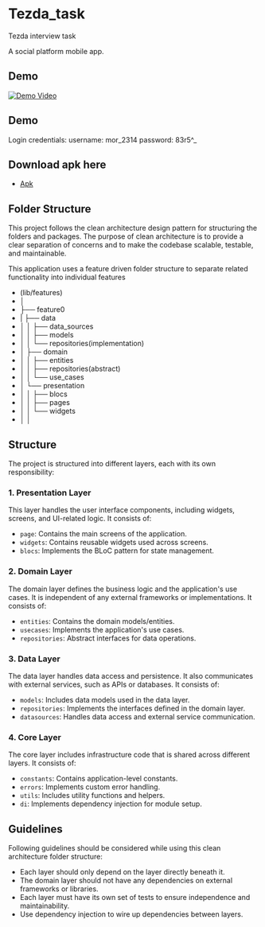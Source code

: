 # Tezda_task

Tezda interview task

A social platform mobile app.

## Demo

[![Demo Video](https://thumbnail-url.jpg)](https://drive.google.com/file/d/1qRWJa7v0LgwKLyprQk6BiqrMHqKc5PRs/view?usp=sharing)

## Demo

Login credentials: 
username: mor_2314
password: 83r5^_

## Download apk here

- [Apk](https://drive.google.com/file/d/1qd8R4U_02jHxF1OGYhx7WSrRlzAYYF3G/view?usp=sharing)



## Folder Structure

This project follows the clean architecture design pattern for structuring the folders and packages.
The purpose of clean architecture is to provide a clear separation of concerns and to make the
codebase scalable, testable, and maintainable.

This application uses a feature driven folder structure to separate related functionality into individual features
- (lib/features)
- │
- ├── feature0
- |     ├── data
- │     │     ├── data_sources
- │     │     ├── models
- │     │     └── repositories(implementation)
- │     ├── domain
- │     │     ├── entities
- │     │     ├── repositories(abstract)
- │     │     └── use_cases
- │     └── presentation
- │     │     ├── blocs
- │     │     ├── pages
- │     │     └── widgets
- │     │

## Structure

The project is structured into different layers, each with its own responsibility:

### 1. Presentation Layer

This layer handles the user interface components, including widgets, screens, and UI-related logic. It consists of:

- `page`: Contains the main screens of the application.
- `widgets`: Contains reusable widgets used across screens.
- `blocs`: Implements the BLoC pattern for state management.

### 2. Domain Layer

The domain layer defines the business logic and the application's use cases.
It is independent of any external frameworks or implementations. It consists of:

- `entities`: Contains the domain models/entities.
- `usecases`: Implements the application's use cases.
- `repositories`: Abstract interfaces for data operations.

### 3. Data Layer

The data layer handles data access and persistence. It also communicates with
external services, such as APIs or databases. It consists of:

- `models`: Includes data models used in the data layer.
- `repositories`: Implements the interfaces defined in the domain layer.
- `datasources`: Handles data access and external service communication.

### 4. Core Layer

The core layer includes infrastructure code that is shared across different layers. It consists of:

- `constants`: Contains application-level constants.
- `errors`: Implements custom error handling.
- `utils`: Includes utility functions and helpers.
- `di`: Implements dependency injection for module setup.

## Guidelines

Following guidelines should be considered while using this clean architecture folder structure:

- Each layer should only depend on the layer directly beneath it.
- The domain layer should not have any dependencies on external frameworks or libraries.
- Each layer must have its own set of tests to ensure independence and maintainability.
- Use dependency injection to wire up dependencies between layers.

